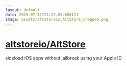 ```yaml
---
layout: default
date: 2025-07-11T21:27:03.656111
image: assets/altstoreio_AltStore_cropped.png
---
```


# [altstoreio/AltStore](https://github.com/altstoreio/AltStore)

sideload iOS apps without jailbreak using your Apple ID
